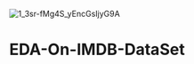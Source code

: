 ![1_3sr-fMg4S_yEncGsIjyG9A](https://user-images.githubusercontent.com/83821207/134974869-6a621efc-f7c5-4f4f-8c76-f133b72a9a41.png)
# EDA-On-IMDB-DataSet
